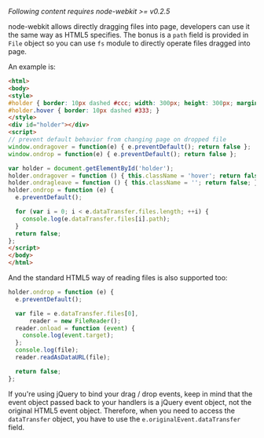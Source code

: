 _Following content requires node-webkit >= v0.2.5_

node-webkit allows directly dragging files into page, developers can use it the same way as HTML5 specifies. The bonus is a `path` field is provided in `File` object so you can use `fs` module to directly operate files dragged into page.

An example is:

```html
<html>
<body>
<style>
#holder { border: 10px dashed #ccc; width: 300px; height: 300px; margin: 20px auto;}
#holder.hover { border: 10px dashed #333; }
</style>
<div id="holder"></div>
<script>
// prevent default behavior from changing page on dropped file
window.ondragover = function(e) { e.preventDefault(); return false };
window.ondrop = function(e) { e.preventDefault(); return false };

var holder = document.getElementById('holder');
holder.ondragover = function () { this.className = 'hover'; return false; };
holder.ondragleave = function () { this.className = ''; return false; };
holder.ondrop = function (e) {
  e.preventDefault();

  for (var i = 0; i < e.dataTransfer.files.length; ++i) {
    console.log(e.dataTransfer.files[i].path);
  }
  return false;
};
</script>
</body>
</html>
```

And the standard HTML5 way of reading files is also supported too:

```javascript
holder.ondrop = function (e) {
  e.preventDefault();

  var file = e.dataTransfer.files[0],
      reader = new FileReader();
  reader.onload = function (event) {
    console.log(event.target);
  };
  console.log(file);
  reader.readAsDataURL(file);

  return false;
};
```

If you're using jQuery to bind your drag / drop events, keep in mind that the event object passed back to your handlers is a jQuery event object, not the original HTML5 event object. Therefore, when you need to access the `dataTransfer` object, you have to use the `e.originalEvent.dataTransfer` field.